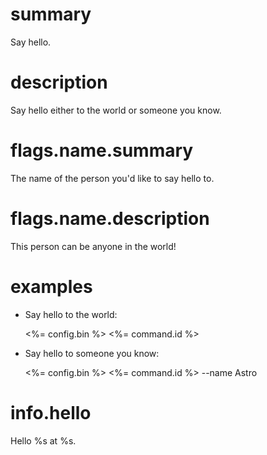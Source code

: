 # summary

Say hello.

# description

Say hello either to the world or someone you know.

# flags.name.summary

The name of the person you'd like to say hello to.

# flags.name.description

This person can be anyone in the world!

# examples

-   Say hello to the world:

    <%= config.bin %> <%= command.id %>

-   Say hello to someone you know:

    <%= config.bin %> <%= command.id %> --name Astro

# info.hello

Hello %s at %s.
